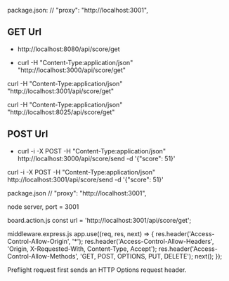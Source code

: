 
package.json:
	// "proxy": "http://localhost:3001",



## GET Url
* http://localhost:8080/api/score/get

* curl -H "Content-Type:application/json" "http://localhost:3000/api/score/get" 

curl -H "Content-Type:application/json" "http://localhost:3001/api/score/get" 


curl -H "Content-Type:application/json" "http://localhost:8025/api/score/get" 



## POST Url
* curl -i -X POST -H "Content-Type:application/json" http://localhost:3000/api/score/send -d '{"score": 51}'

curl -i -X POST -H "Content-Type:application/json" http://localhost:3001/api/score/send -d '{"score": 51}'


package.json
// "proxy": "http://localhost:3001",

node server, port = 3001

board.action.js
const url = 'http://localhost:3001/api/score/get';

middleware.express.js
	app.use((req, res, next) => {
		res.header('Access-Control-Allow-Origin', '*');
		res.header('Access-Control-Allow-Headers', 'Origin, X-Requested-With, Content-Type, Accept');
		res.header('Access-Control-Allow-Methods', 'GET, POST, OPTIONS, PUT, DELETE');
		next();
	});


Preflight request first sends an HTTP Options request header.


